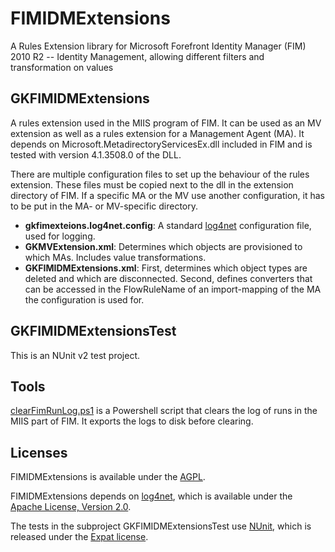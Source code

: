 # FIMIDMExtensions
A Rules Extension library for Microsoft Forefront Identity Manager (FIM) 2010 R2 -- Identity Management, allowing different filters and transformation on values

## GKFIMIDMExtensions ##

A rules extension used in the MIIS program of FIM. It can be used as an MV extension as well as a rules extension for a Management Agent (MA). It depends on Microsoft.MetadirectoryServicesEx.dll included in FIM and is tested with version 4.1.3508.0 of the DLL.

There are multiple configuration files to set up the behaviour of the rules extension. These files must be copied next to the dll in the extension directory of FIM. If a specific MA or the MV use another configuration, it has to be put in the MA- or MV-specific directory.

* **gkfimexteions.log4net.config**: A standard [log4net](https://logging.apache.org/log4net/) configuration file, used for logging.
* **GKMVExtension.xml**: Determines which objects are provisioned to which MAs. Includes value transformations.
* **GKFIMIDMExtensions.xml**: First, determines which object types are deleted and which are disconnected. Second, defines converters that can be accessed in the FlowRuleName of an import-mapping of the MA the configuration is used for.

## GKFIMIDMExtensionsTest ##

This is an NUnit v2 test project. 

## Tools ##

[clearFimRunLog.ps1](tools/clearFimRunLog.ps1) is a Powershell script that clears the log of runs in the MIIS part of FIM. It exports the logs to disk before clearing.

## Licenses
FIMIDMExtensions is available under the [AGPL](LICENSE). 

FIMIDMExtensions depends on [log4net](https://logging.apache.org/log4net/), which is available under the [Apache License, Version 2.0](https://logging.apache.org/log4net/license.html).

The tests in the subproject GKFIMIDMExtensionsTest use [NUnit](http://www.nunit.org/), which is released under the [Expat license](http://www.nunit.org/nuget/nunit3-license.txt).